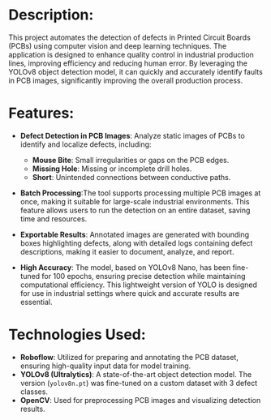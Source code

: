 

# **Description**:
This project automates the detection of defects in Printed Circuit Boards (PCBs) using computer vision and deep learning techniques. The application is designed to enhance quality control in industrial production lines, improving efficiency and reducing human error. By leveraging the YOLOv8 object detection model, it can quickly and accurately identify faults in PCB images, significantly improving the overall production process.

# **Features**:
- **Defect Detection in PCB Images**: Analyze static images of PCBs to identify and localize defects, including:
  - **Mouse Bite**: Small irregularities or gaps on the PCB edges.
  - **Missing Hole**: Missing or incomplete drill holes.
  - **Short**: Unintended connections between conductive paths.
  
- **Batch Processing**:The tool supports processing multiple PCB images at once, making it suitable for large-scale industrial environments. This feature allows users to run the detection on an entire dataset, saving time and resources.
- **Exportable Results**: Annotated images are generated with bounding boxes highlighting defects, along with detailed logs containing defect descriptions, making it easier to document, analyze, and report.
- **High Accuracy**: The model, based on YOLOv8 Nano, has been fine-tuned for 100 epochs, ensuring precise detection while maintaining computational efficiency. This lightweight version of YOLO is designed for use in industrial settings where quick and accurate results are essential.


# **Technologies Used**:

- **Roboflow**: Utilized for preparing and annotating the PCB dataset, ensuring high-quality input data for model training.
- **YOLOv8 (Ultralytics)**: A state-of-the-art object detection model. The version (`yolov8n.pt`) was fine-tuned on a custom dataset with 3 defect classes.
- **OpenCV**: Used for preprocessing PCB images and visualizing detection results.


